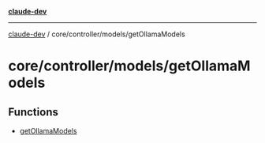 [**claude-dev**](../../../../README.md)

***

[claude-dev](../../../../README.md) / core/controller/models/getOllamaModels

# core/controller/models/getOllamaModels

## Functions

- [getOllamaModels](functions/getOllamaModels.md)
